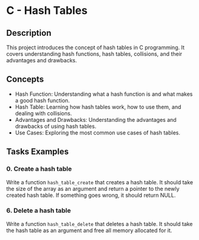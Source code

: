 # C - Hash Tables

## Description
This project introduces the concept of hash tables in C programming. It covers understanding hash functions, hash tables, collisions, and their advantages and drawbacks.

## Concepts
- Hash Function: Understanding what a hash function is and what makes a good hash function.
- Hash Table: Learning how hash tables work, how to use them, and dealing with collisions.
- Advantages and Drawbacks: Understanding the advantages and drawbacks of using hash tables.
- Use Cases: Exploring the most common use cases of hash tables.

## Tasks Examples
### 0. Create a hash table
Write a function `hash_table_create` that creates a hash table. It should take the size of the array as an argument and return a pointer to the newly created hash table. If something goes wrong, it should return NULL.

### 6. Delete a hash table
Write a function `hash_table_delete` that deletes a hash table. It should take the hash table as an argument and free all memory allocated for it.

